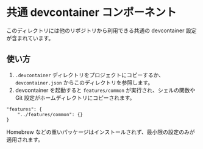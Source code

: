 # 共通 devcontainer コンポーネント

このディレクトリには他のリポジトリから利用できる共通の devcontainer 設定が含まれています。

## 使い方

1. `.devcontainer` ディレクトリをプロジェクトにコピーするか、`devcontainer.json` からこのディレクトリを参照します。
2. devcontainer を起動すると `features/common` が実行され、シェルの関数や Git 設定がホームディレクトリにコピーされます。

```jsonc
"features": {
    "../features/common": {}
}
```

Homebrew などの重いパッケージはインストールされず、最小限の設定のみが適用されます。
